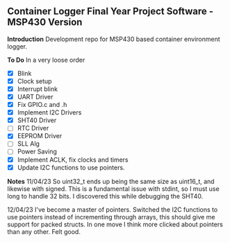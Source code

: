 ## **Container Logger Final Year Project Software - MSP430 Version**

**Introduction**
Development repo for MSP430 based container environment logger.

**To Do**
In a very loose order
 - [x] Blink
 - [x] Clock setup
 - [x] Interrupt blink
 - [x] UART Driver
 - [X] Fix GPIO.c and .h
 - [X] Implement I2C Drivers
 - [X] SHT40 Driver
 - [ ] RTC Driver
 - [X] EEPROM Driver
 - [ ] SLL Alg
 - [ ] Power Saving
 - [X] Implement ACLK, fix clocks and timers
 - [X] Update I2C functions to use pointers.

**Notes**
11/04/23 So uint32_t ends up being the same size as uint16_t, and likewise with signed. This is a fundamental issue with stdint, so I must use long to handle 32 bits. I discovered this while debugging the SHT40.

12/04/23 I've become a master of pointers. Switched the I2C functions to use pointers instead of incrementing through arrays, this should give me support for packed structs. In one move I think more clicked about pointers than any other. Felt good.